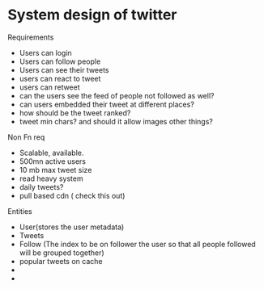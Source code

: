 # System design of twitter

Requirements
- Users can login
- Users can follow people
- Users can see their tweets
- users can react to tweet
- users can retweet
- can the users see the feed of people not followed as well?
- can users embedded their tweet at different places?
- how should be the tweet ranked?
- tweet min chars? and should it allow images other things?

Non Fn req
- Scalable, available.
- 500mn active users
- 10 mb max tweet size
- read heavy system
- daily tweets?
- pull based cdn ( check this out)


Entities
- User(stores the user metadata)
- Tweets
- Follow (The index to be on follower the user so that all people followed will be grouped together)
- popular tweets on cache
- 
- 

